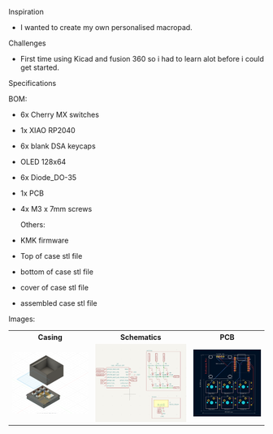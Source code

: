 Inspiration

- I wanted to create my own personalised macropad.

Challenges

- First time using Kicad and fusion 360 so i had to learn alot before i could get started.

Specifications

BOM:

- 6x Cherry MX switches
- 1x XIAO RP2040
- 6x blank DSA keycaps
- OLED 128x64
- 6x Diode_DO-35
- 1x PCB
- 4x M3 x 7mm screws

  Others:

- KMK firmware
- Top of case stl file
- bottom of case stl file
- cover of case stl file
- assembled case stl file

Images:

<table>
<tr>
<th>Casing</th>
<th>Schematics</th>
<th>PCB</th>
</tr>
<tr>
<td><img src='CAD/cad pictures/3d.png'></td>
<td><img src='PCB/pcb picture/schematics.png'></td>
<td><img src='PCB/pcb picture/pcb.png'></td>
</tr>
</table>
